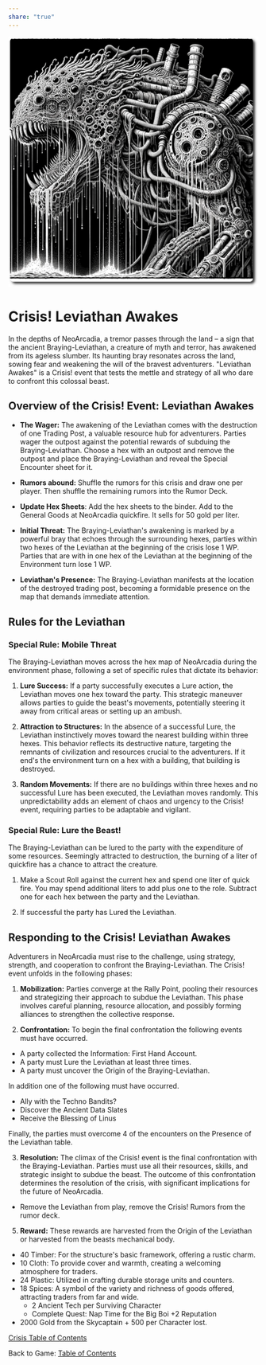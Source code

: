 ```yaml
---
share: "true"
---
```

![braying-leviathan](./braying-leviathan.png)  
# Crisis! Leviathan Awakes  
  
In the depths of NeoArcadia, a tremor passes through the land – a sign that the ancient Braying-Leviathan, a creature of myth and terror, has awakened from its ageless slumber. Its haunting bray resonates across the land, sowing fear and weakening the will of the bravest adventurers. "Leviathan Awakes" is a Crisis! event that tests the mettle and strategy of all who dare to confront this colossal beast.  
  
## Overview of the Crisis! Event: Leviathan Awakes  
  
- **The Wager:** The awakening of the Leviathan comes with the destruction of one Trading Post, a valuable resource hub for adventurers. Parties wager the outpost against the potential rewards of subduing the Braying-Leviathan. Choose a hex with an outpost and remove the outpost and place the Braying-Leviathan and reveal the Special Encounter sheet for it.  
  
- **Rumors abound:** Shuffle the rumors for this crisis and draw one per player. Then shuffle the remaining rumors into the Rumor Deck.  
  
- **Update Hex Sheets**: Add the hex sheets to the binder. Add to the General Goods at NeoArcadia quickfire. It sells for 50 gold per liter.  
  
- **Initial Threat:** The Braying-Leviathan's awakening is marked by a powerful bray that echoes through the surrounding hexes, parties within two hexes of the Leviathan at the beginning of the crisis lose 1 WP. Parties that are with in one hex of the Leviathan at the beginning of the Environment turn lose 1 WP.  
  
- **Leviathan's Presence:** The Braying-Leviathan manifests at the location of the destroyed trading post, becoming a formidable presence on the map that demands immediate attention.  
  
## Rules for the Leviathan  
  
### Special Rule: Mobile Threat  
  
The Braying-Leviathan moves across the hex map of NeoArcadia during the environment phase, following a set of specific rules that dictate its behavior:  
  
1. **Lure Success:** If a party successfully executes a Lure action, the Leviathan moves one hex toward the party. This strategic maneuver allows parties to guide the beast's movements, potentially steering it away from critical areas or setting up an ambush.  
     
2. **Attraction to Structures:** In the absence of a successful Lure, the Leviathan instinctively moves toward the nearest building within three hexes. This behavior reflects its destructive nature, targeting the remnants of civilization and resources crucial to the adventurers. If it end's the environment turn on a hex with a building, that building is destroyed.  
     
3. **Random Movements:** If there are no buildings within three hexes and no successful Lure has been executed, the Leviathan moves randomly. This unpredictability adds an element of chaos and urgency to the Crisis! event, requiring parties to be adaptable and vigilant.  
  
### Special Rule: Lure the Beast!  
  
The Braying-Leviathan can be lured to the party with the expenditure of some resources. Seemingly attracted to destruction, the burning of a liter of quickfire has a chance to attract the creature.  
  
 1. Make a Scout Roll against the current hex and spend one liter of quick fire. You may spend additional liters to add plus one to the role. Subtract one for each hex between the party and the Leviathan.  
   
 2. If successful the party has Lured the Leviathan.  
  
## Responding to the Crisis! Leviathan Awakes  
  
Adventurers in NeoArcadia must rise to the challenge, using strategy, strength, and cooperation to confront the Braying-Leviathan. The Crisis! event unfolds in the following phases:  
  
1. **Mobilization:** Parties converge at the Rally Point, pooling their resources and strategizing their approach to subdue the Leviathan. This phase involves careful planning, resource allocation, and possibly forming alliances to strengthen the collective response.  
     
2. **Confrontation:** To begin the final confrontation the following events must have occurred.  
  
- A party collected the Information: First Hand Account.  
- A party must Lure the Leviathan at least three times.  
- A party must uncover the Origin of the Braying-Leviathan.  
  
In addition one of the following must have occurred.  
  
- Ally with the Techno Bandits?  
- Discover the Ancient Data Slates  
- Receive the Blessing of Linus  
  
Finally, the parties must overcome 4 of the encounters on the Presence of the Leviathan table.  
     
3. **Resolution:** The climax of the Crisis! event is the final confrontation with the Braying-Leviathan. Parties must use all their resources, skills, and strategic insight to subdue the beast. The outcome of this confrontation determines the resolution of the crisis, with significant implications for the future of NeoArcadia.  
- Remove the Leviathan from play, remove the Crisis! Rumors from the rumor deck.  
  
5. **Reward:** These rewards are harvested from the Origin of the Leviathan or harvested from the beasts mechanical body.  
-  40 Timber: For the structure's basic framework, offering a rustic charm.    
- 10 Cloth: To provide cover and warmth, creating a welcoming atmosphere for traders.    
- 24 Plastic: Utilized in crafting durable storage units and counters.    
- 18 Spices: A symbol of the variety and richness of goods offered, attracting traders from far and wide.    
  - 2 Ancient Tech per Surviving Character  
  - Complete Quest: Nap Time for the Big Boi +2 Reputation  
- 2000 Gold from the Skycaptain + 500 per Character lost.  
  
[Crisis Table of Contents](./Table-of-Contents.html)  
  
Back to Game: [Table of Contents](../../Table-of-Contents.html)  
